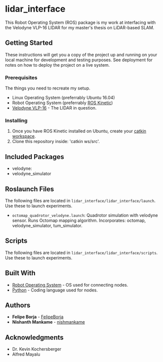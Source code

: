 # lidar_interface

This Robot Operating System (ROS) package is my work at interfacing with the Velodyne VLP-16 LIDAR for my master's thesis on LiDAR-based SLAM.


## Getting Started

These instructions will get you a copy of the project up and running on your local machine for development and testing purposes. See deployment for notes on how to deploy the project on a live system.

### Prerequisites

The things you need to recreate my setup.

* Linux Operating System (preferrably Ubuntu 16.04)
* Robot Operating System (preferrably [ROS Kinetic](http://wiki.ros.org/kinetic/Installation/Ubuntu))
* [Velodyne VLP-16](https://velodynelidar.com/products/puck/) - The LIDAR in question.

### Installing

1. Once you have ROS Kinetic installed on Ubuntu, create your [catkin workspace](http://wiki.ros.org/catkin/Tutorials/create_a_workspace).
2. Clone this repository inside: 'catkin ws/src'.

## Included Packages
* velodyne:
* velodyne_simulator

## Roslaunch Files
The following files are located in ```lidar_interface/lidar_interface/launch```. Use these to launch experiments.
* ```octomap_quadrotor_velodyne.launch```: Quadrotor simulation with velodyne sensor. Runs Octomap mapping algorithm. Incorporates: octomap, velodyne_simulator, tum_simulator.

## Scripts
The following files are located in ```lidar_interface/lidar_interface/scripts```. Use these to launch experiments.

## Built With

* [Robot Operating System](https://www.ros.org/) - OS used for connecting nodes.
* [Python](https://www.python.org/) - Coding language used for nodes.

## Authors

* **Felipe Borja** - [FelipeBorja](https://github.com/FelipeBorja)
* **Nishanth Mankame** - [nishmankame](https://github.com/nishmankame)


## Acknowledgments

* Dr. Kevin Kochersberger
* Alfred Mayalu

